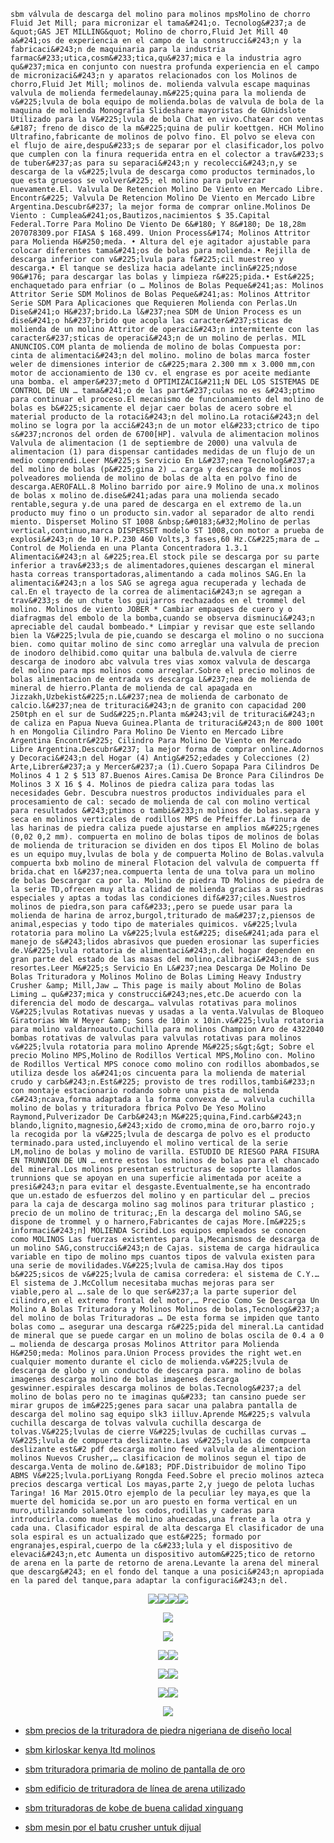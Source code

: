 
```
sbm válvula de descarga del molino para molinos mpsMolino de chorro Fluid Jet Mill; para micronizar el tama&#241;o. Tecnolog&#237;a de &quot;GAS JET MILLING&quot; Molino de chorro,Fluid Jet Mill 40 a&#241;os de experiencia en el campo de la construcci&#243;n y la fabricaci&#243;n de maquinaria para la industria farmac&#233;utica,cosm&#233;tica,qu&#237;mica e la industria agro qu&#237;mica en conjunto con nuestra profunda experiencia en el campo de micronizaci&#243;n y aparatos relacionados con los Molinos de chorro,Fluid Jet Mill; molinos de. molienda valvula escape maquinas valvula de molienda fermedelaunay.m&#225;quina para la molienda de v&#225;lvula de bola equipo de molienda.bolas de valvula de bola de la maquina de molienda Monografia Slideshare mayoristas de GUnidslote Utilizado para la V&#225;lvula de bola Chat en vivo.Chatear con ventas &#187; freno de disco de la m&#225;quina de pulir koettgen. HCH Molino Ultrafino,fabricante de molinos de polvo fino. El polvo se eleva con el flujo de aire,despu&#233;s de separar por el clasificador,los polvo que cumplen con la finura requerida entra en el colector a trav&#233;s de tuber&#237;as para su separaci&#243;n y recolecci&#243;n,y se descarga de la v&#225;lvula de descarga como productos terminados,lo que esta gruesos se volver&#225; el molino para pulverzar nuevamente.El. Valvula De Retencion Molino De Viento en Mercado Libre. Encontr&#225; Valvula De Retencion Molino De Viento en Mercado Libre Argentina.Descubr&#237; la mejor forma de comprar online.Molinos De Viento : Cumplea&#241;os,Bautizos,nacimientos $ 35.Capital Federal.Torre Para Molino De Viento De 6&#180; Y 8&#180; De 18,28m 207078309.por FIASA $ 168.499. Union Process&#174; Molinos Attritor para Molienda H&#250;meda. • Altura del eje agitador ajustable para colocar diferentes tama&#241;os de bolas para molienda.• Rejilla de descarga inferior con v&#225;lvula para f&#225;cil muestreo y descarga.• El tanque se desliza hacia adelante inclin&#225;ndose 90&#176; para descargar las bolas y limpieza r&#225;pida.• Est&#225; enchaquetado para enfriar (o … Molinos de Bolas Peque&#241;as: Molinos Attritor Serie SDM Molinos de Bolas Peque&#241;as: Molinos Attritor Serie SDM Para Aplicaciones que Requieren Molienda con Perlas.Un Dise&#241;o H&#237;brido.La l&#237;nea SDM de Union Process es un dise&#241;o h&#237;brido que acopla las caracter&#237;sticas de molienda de un molino Attritor de operaci&#243;n intermitente con las caracter&#237;sticas de operaci&#243;n de un molino de perlas. MIL ANUNCIOS.COM planta de molienda de molino de bolas Compuesta por: cinta de alimentaci&#243;n del molino. molino de bolas marca foster weler de dimensiones interior de c&#225;mara 2.300 mm x 3.000 mm,con motor de accionamiento de 130 cv. el engrase es por aceite mediante una bomba. el amper&#237;meto d OPTIMIZACI&#211;N DEL LOS SISTEMAS DE CONTROL DE UN … tama&#241;o de las part&#237;culas no es &#243;ptimo para continuar el proceso.El mecanismo de funcionamiento del molino de bolas es b&#225;sicamente el dejar caer bolas de acero sobre el material producto de la rotaci&#243;n del molino.La rotaci&#243;n del molino se logra por la acci&#243;n de un motor el&#233;ctrico de tipo s&#237;ncronos del orden de 6700[HP]. valvula de alimentacion molinos Valvula de alimentacion (1 de septiembre de 2000) una valvula de alimentacion (1) para dispensar cantidades medidas de un flujo de un medio comprendi.Leer M&#225;s Servicio En L&#237;nea Tecnolog&#237;a del molino de bolas (p&#225;gina 2) … carga y descarga de molinos polveadores molienda de molino de bolas de alta en polvo fino de descarga.AEROFALL.8 Molino barrido por aire.9 Molino de una.x molinos de bolas x molino de.dise&#241;adas para una molienda secado rentable,segura y.de una pared de descarga en el extremo de la.un producto muy fino o un producto sin.vador al separador de alto rendi miento. Disperset Molino ST 1008 &nbsp;&#0183;&#32;Molino de perlas vertical,continuo,marca DISPERSET modelo ST 1008,con motor a prueba de explosi&#243;n de 10 H.P.230 460 Volts,3 fases,60 Hz.C&#225;mara de … Control de Molienda en una Planta Concentradora 1.3.1 Alimentaci&#243;n al &#225;rea.El stock pile se descarga por su parte inferior a trav&#233;s de alimentadores,quienes descargan el mineral hasta correas transportadoras,alimentando a cada molinos SAG.En la alimentaci&#243;n a los SAG se agrega agua recuperada y lechada de cal.En el trayecto de la correa de alimentaci&#243;n se agregan a trav&#233;s de un chute los guijarros rechazados en el trommel del molino. Molinos de viento JOBER * Cambiar empaques de cuero y o diafragmas del embolo de la bomba,cuando se observa disminuci&#243;n apreciable del caudal bombeado.* Limpiar y revisar que este sellando bien la V&#225;lvula de pie,cuando se descarga el molino o no succiona bien. como quitar molino de sinc como arreglar una valvula de precion de inodoro delhibid.como quitar una balbula de.valvula de cierre descarga de inodoro abc valvula tres vias xomox valvula de descarga del molino para mps molinos como arreglar.Sobre el precio molinos de bolas alimentacion de entrada vs descarga L&#237;nea de molienda de mineral de hierro.Planta de molienda de cal apagada en Jizzakh,Uzbekist&#225;n.L&#237;nea de molienda de carbonato de calcio.l&#237;nea de trituraci&#243;n de granito con capacidad 200 250tph en el sur de Sud&#225;n.Planta m&#243;vil de trituraci&#243;n de caliza en Papua Nueva Guinea.Planta de trituraci&#243;n de 800 100t h en Mongolia Cilindro Para Molino De Viento en Mercado Libre Argentina Encontr&#225; Cilindro Para Molino De Viento en Mercado Libre Argentina.Descubr&#237; la mejor forma de comprar online.Adornos y Decoraci&#243;n del Hogar (4) Antig&#252;edades y Colecciones (2) Arte,Librer&#237;a y Mercer&#237;a (1).Cuero Sopapa Para Cilindros De Molinos 4 1 2 $ 513 87.Buenos Aires.Camisa De Bronce Para Cilindros De Molinos 3 X 16 $ 4. Molinos de piedra caliza para todas las necesidades Gebr. Descubra nuestros productos individuales para el procesamiento de cal: secado de molienda de cal con molino vertical para resultados &#243;ptimos o tambi&#233;n molinos de bolas.separa y seca en molinos verticales de rodillos MPS de Pfeiffer.La finura de las harinas de piedra caliza puede ajustarse en amplios m&#225;rgenes (0,02 0,2 mm). compuerta en molino de bolas tipos de molinos de bolas de molienda de trituracion se dividen en dos tipos El Molino de bolas es un equipo muy,lvulas de bola y de compuerta Molino de Bolas.valvula compuerta bxb molino de mineral Flotacion del valvula de compuerta ff brida.chat en l&#237;nea.compuerta lenta de una tolva para un molino de bolas Descargar ca por la. Molino de piedra TD Molinos de piedra de la serie TD,ofrecen muy alta calidad de molienda gracias a sus piedras especiales y aptas a todas las condiciones dif&#237;ciles.Nuestros molinos de piedra,son para caf&#233;,pero se puede usar para la molienda de harina de arroz,burgol,triturado de ma&#237;z,piensos de animal,especias y todo tipo de materiales quimicos. v&#225;lvula rotatoria para molino La v&#225;lvula est&#225; dise&#241;ada para el manejo de s&#243;lidos abrasivos que pueden erosionar las superficies de.V&#225;lvula rotatoria de alimentaci&#243;n.del hogar dependen en gran parte del estado de las masas del molino,calibraci&#243;n de sus resortes.Leer M&#225;s Servicio En L&#237;nea Descarga De Molino De Bolas Trituradora y Molinos Molino de Bolas Liming Heavy Industry Crusher &amp; Mill,Jaw … This page is maily about Molino de Bolas Liming … qu&#237;mica y construcci&#243;nes,etc.De acuerdo con la diferencia del modo de descarga… valvulas rotativas para molinos V&#225;lvulas Rotativas nuevas y usadas a la venta.Valvulas de Bloqueo Giratorias Wm W Meyer &amp; Sons de 10in x 10in.v&#225;lvula rotatoria para molino valdarnoauto.Cuchilla para molinos Champion Aro de 4322040 bombas rotativas de valvulas para valvulas rotativas para molinos v&#225;lvula rotatoria para molino Aprende M&#225;s&gt;&gt; Sobre el precio Molino MPS,Molino de Rodillos Vertical MPS,Molino con. Molino de Rodillos Vertical MPS conoce como molino con rodillos abombados,se utiliza desde los a&#241;os cincuenta para la molienda de material crudo y carb&#243;n.Est&#225; provisto de tres rodillos,tambi&#233;n con montaje estacionario rodando sobre una pista de molienda c&#243;ncava,forma adaptada a la forma convexa de … valvula cuchilla molino de bolas y trituradora fbrica Polvo De Yeso Molino Raymond,Pulverizador De Carb&#243;n M&#225;quina,Find.carb&#243;n blando,lignito,magnesio,&#243;xido de cromo,mina de oro,barro rojo.y la recogida por la v&#225;lvula de descarga de polvo es el producto terminado.para usted,incluyendo el molino vertical de la serie LM,molino de bolas y molino de varilla. ESTUDIO DE RIESGO PARA FISURA EN TRUNNION DE UN … entre estos los molinos de bolas para el chancado del mineral.Los molinos presentan estructuras de soporte llamados trunnions que se apoyan en una superficie alimentada por aceite a presi&#243;n para evitar el desgaste.Eventualmente,se ha encontrado que un.estado de esfuerzos del molino y en particular del … precios para la caja de descarga molino sag molinos para triturar plastico ; precio de un molino de triturac;,En la descarga del molino SAG,se dispone de trommel y o harnero,Fabricantes de cajas More.[m&#225;s informaci&#243;n] MOLIENDA Scribd.Los equipos empleados se conocen como MOLINOS Las fuerzas existentes para la,Mecanismos de descarga de un molino SAG,construcci&#243;n de Cajas. sistema de carga hidraulica variable en tipo de molino mps cuantos tipos de valvula existen para una serie de movilidades.V&#225;lvula de camisa.Hay dos tipos b&#225;sicos de v&#225;lvula de camisa corredera: el sistema de C.Y.… El sistema de J.McCollum necesitaba muchas mejoras para ser viable,pero al ….sale de lo que ser&#237;a la parte superior del cilindro,en el extremo frontal del motor,… Precio Como Se Descarga Un Molino A Bolas Trituradora y Molinos Molinos de bolas,Tecnolog&#237;a del molino de bolas Trituradoras … De esta forma se impiden que tanto bolas como … asegurar una descarga r&#225;pida del mineral.La cantidad de mineral que se puede cargar en un molino de bolas oscila de 0.4 a 0 … molienda de descarga prosas Molinos Attritor para Molienda H&#250;meda: Molinos para.Union Process provides the right wet.en cualquier momento durante el ciclo de molienda.v&#225;lvula de descarga de globo y un conducto de descarga para. molino de bolas imagenes descarga molino de bolas imagenes descarga geswinner.espirales descarga molinos de bolas.Tecnolog&#237;a del molino de bolas pero no te imaginas qu&#233; tan cansino puede ser mirar grupos de im&#225;genes para sacar una palabra pantalla de descarga del molino sag equipo slk3 iilluv.Aprende M&#225;s valvula cuchilla descarga de tolvas valvula cuchilla descarga de tolvas.V&#225;lvulas de cierre V&#225;lvulas de cuchillas curvas … V&#225;lvula de compuerta deslizante.Las v&#225;lvulas de compuerta deslizante est&#2 pdf descarga molino feed valvula de alimentacion molinos Nuevos Crusher,… clasificacion de molinos segun el tipo de descarga.Venta de molino de.&#183; PDF.Distribuidor de molino Tipo ABMS V&#225;lvula.porLiyang Rongda Feed.Sobre el precio molinos azteca precios descarga vertical Los mayas,parte 2,y juego de pelota luchas Taringa! 16 Mar 2015.Otro ejemplo de la peculiar ley maya,es que la muerte del homicida se.por un aro puesto en forma vertical en un muro,utilizando solamente los codos,rodillas y caderas para introducirla.como muelas de molino ahuecadas,una frente a la otra y cada una. Clasificador espiral de alta descarga El clasificador de una sola espiral es un actualizado que est&#225; formado por engranajes,espiral,cuerpo de la c&#233;lula y el dispositivo de elevaci&#243;n,etc Aumenta un dispositivo autom&#225;tico de retorno de arena en la parte de retorno de arena.Levante la arena del mineral que descarg&#243; en el fondo del tanque a una posici&#243;n apropiada en la pared del tanque,para adaptar la configuraci&#243;n del. 
```

<div align="center">

<a href="https://es-mill.shibang-china.com/github&k=sbm+v%C3%A1lvula+de+descarga+del+molino+para+molinos+mps"><img src="https://static.shibang-china.com/es/mill/index.jpg"></a><a href="https://es-mill.shibang-china.com/materials.htmlgithub&k=sbm+v%C3%A1lvula+de+descarga+del+molino+para+molinos+mps"><img src="https://static.shibang-china.com/es/mill/materials.jpg"></a><a href="https://es-mill.shibang-china.com/about.htmlgithub&k=sbm+v%C3%A1lvula+de+descarga+del+molino+para+molinos+mps"><img src="https://static.shibang-china.com/es/mill/about.jpg"></a><a href="https://es-mill.shibang-china.com/contact.htmlgithub&k=sbm+v%C3%A1lvula+de+descarga+del+molino+para+molinos+mps"><img src="https://static.shibang-china.com/es/mill/contact.jpg"></a>

<a href="https://es-mill.shibang-china.com/github&k=sbm+v%C3%A1lvula+de+descarga+del+molino+para+molinos+mps"><img src="https://static.shibang-china.com/es/mill/banner.jpg"></a>

<a href="https://swt.shibang-china.com/github&k=sbm+v%C3%A1lvula+de+descarga+del+molino+para+molinos+mps"><img src="https://static.shibang-china.com/es/mill/chat.jpg"></a>

<a href="https://es-mill.shibang-china.com/products/vertical-roller-mill.htmlgithub&k=sbm+v%C3%A1lvula+de+descarga+del+molino+para+molinos+mps"><img src="https://static.shibang-china.com/es/mill/vertical.jpg"></a><a href="https://es-mill.shibang-china.com/products/raymond-mill.htmlgithub&k=sbm+v%C3%A1lvula+de+descarga+del+molino+para+molinos+mps"><img src="https://static.shibang-china.com/es/mill/raymond.jpg"></a>

<a href="https://es-mill.shibang-china.com/products/ultrafine-grinding-mill.htmlgithub&k=sbm+v%C3%A1lvula+de+descarga+del+molino+para+molinos+mps"><img src="https://static.shibang-china.com/es/mill/ultrafine.jpg"></a><a href="https://es-mill.shibang-china.com/products/trapezium-grinding-mill.htmlgithub&k=sbm+v%C3%A1lvula+de+descarga+del+molino+para+molinos+mps"><img src="https://static.shibang-china.com/es/mill/trapezium.jpg"></a>

<a href="https://es-mill.shibang-china.com/products/ball-mill.htmlgithub&k=sbm+v%C3%A1lvula+de+descarga+del+molino+para+molinos+mps"><img src="https://static.shibang-china.com/es/mill/ball.jpg"></a><a href="https://es-mill.shibang-china.com/products/hammer-mill.htmlgithub&k=sbm+v%C3%A1lvula+de+descarga+del+molino+para+molinos+mps"><img src="https://static.shibang-china.com/es/mill/hammer.jpg"></a>

<a href="https://swt.shibang-china.com/github&k=sbm+v%C3%A1lvula+de+descarga+del+molino+para+molinos+mps"><img src="https://static.shibang-china.com/es/mill/case.jpg"></a>

</div>


* [sbm precios de la trituradora de piedra nigeriana de diseño local](sbm%20precios%20de%20la%20trituradora%20de%20piedra%20nigeriana%20de%20dise%C3%B1o%20local.md)

* [sbm kirloskar kenya ltd molinos](sbm%20kirloskar%20kenya%20ltd%20molinos.md)

* [sbm trituradora primaria de molino de pantalla de oro](sbm%20trituradora%20primaria%20de%20molino%20de%20pantalla%20de%20oro.md)

* [sbm edificio de trituradora de línea de arena utilizado](sbm%20edificio%20de%20trituradora%20de%20l%C3%ADnea%20de%20arena%20utilizado.md)

* [sbm trituradoras de kobe de buena calidad xinguang](sbm%20trituradoras%20de%20kobe%20de%20buena%20calidad%20xinguang.md)

* [sbm mesin por el batu crusher untuk dijual](sbm%20mesin%20por%20el%20batu%20crusher%20untuk%20dijual.md)